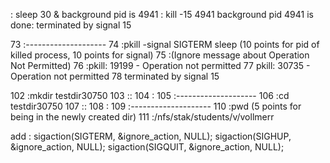 : sleep 30 &
background pid is 4941
: kill -15 4941
background pid 4941 is done: terminated by signal 15

 73 :--------------------
 74 :pkill -signal SIGTERM sleep (10 points for pid of killed process, 10 points for signal)
 75 :(Ignore message about Operation Not Permitted)
 76 :pkill: 19199 - Operation not permitted
 77 pkill: 30735 - Operation not permitted
 78 terminated by signal 15


102 :mkdir testdir30750
103 ::
104 :
105 :--------------------
106 :cd testdir30750
107 ::
108 :
109 :--------------------
110 :pwd (5 points for being in the newly created dir)
111 :/nfs/stak/students/v/vollmerr



add : sigaction(SIGTERM, &ignore_action, NULL);
sigaction(SIGHUP, &ignore_action, NULL);
sigaction(SIGQUIT, &ignore_action, NULL);
